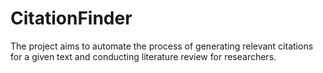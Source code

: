 # CitationFinder
The project aims to automate the process of generating relevant citations for a given text and conducting literature review for researchers.
